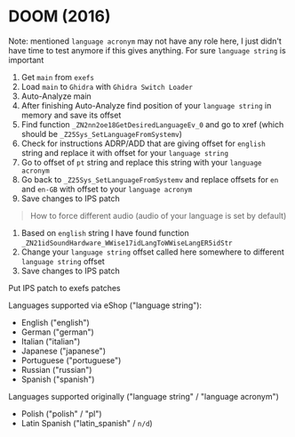 # DOOM (2016)

Note: mentioned `language acronym` may not have any role here, I just didn't have time to test anymore if this gives anything. For sure `language string` is important

1. Get `main` from `exefs`
2. Load `main` to `Ghidra` with `Ghidra Switch Loader`
3. Auto-Analyze main
4. After finishing Auto-Analyze find position of your `language string` in memory and save its offset 
5. Find function `_ZN2nn2oe18GetDesiredLanguageEv_0` and go to xref (which should be `_Z25Sys_SetLanguageFromSystemv`)
6. Check for instructions ADRP/ADD that are giving offset for `english` string and replace it with offset for your `language string`
7. Go to offset of `pt` string and replace this string with your `language acronym`
8. Go back to `_Z25Sys_SetLanguageFromSystemv` and replace offsets for `en` and `en-GB` with offset to your `language acronym`
9. Save changes to IPS patch

> How to force different audio (audio of your language is set by default)
1. Based on `english` string I have found function `_ZN21idSoundHardware_WWise17idLangToWWiseLangER5idStr`
2. Change your `language string` offset called here somewhere to different `language string` offset
3. Save changes to IPS patch

Put IPS patch to exefs patches

Languages supported via eShop ("language string"):
- English ("english")
- German ("german")
- Italian ("italian")
- Japanese ("japanese")
- Portuguese ("portuguese")
- Russian ("russian")
- Spanish ("spanish")

Languages supported originally ("language string" / "language acronym")
- Polish ("polish" / "pl")
- Latin Spanish ("latin_spanish" / `n/d`)
